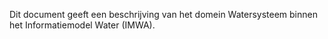 Dit document geeft een beschrijving van het domein Watersysteem binnen het Informatiemodel Water (IMWA). 